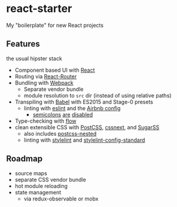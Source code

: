 # react-starter
My "boilerplate" for new React projects

## Features
the usual hipster stack

* Component based UI with [React][react]
* Routing via [React-Router][rr]
* Bundling with [Webpack][webpack]
  * Separate vendor bundle
  * module resolution to `src` dir (instead of using relative paths)
* Transpiling with [Babel][babel] with ES2015 and Stage-0 presets
  * linting with [eslint][eslint] and the [Airbnb config][airbnb]
    * [semicolons][semi1] [are][semi2] [disabled][semi3]
* Type-checking with [flow][flow]
* clean extensible CSS with [PostCSS][postcss], [cssnext][cssnext], and [SugarSS][sugarss]
  * also includes [postcss-nested][nested]
  * linting with [stylelint][stylint] and [stylelint-config-standard][stylconf]

[react]: https://reactjs.org
[rr]: https://reacttraining.com/react-router/web/
[webpack]: https://webpack.js.org
[babel]: https://babeljs.io
[eslint]: http://eslint.org/
[airbnb]: https://github.com/airbnb/javascript
[semi1]: http://blog.izs.me/post/2353458699/an-open-letter-to-javascript-leaders-regarding
[semi2]: http://inimino.org/~inimino/blog/javascript_semicolons
[semi3]: https://www.youtube.com/watch?v=gsfbh17Ax9I
[flow]: https://flow.org/
[postcss]: http://postcss.org
[cssnext]: https://cssnext.io
[sugarss]: https://github.com/postcss/sugarss
[nested]: https://github.com/postcss/postcss-nested
[stylint]: https://stylelint.io
[stylconf]: https://github.com/stylelint/stylelint-config-standard

## Roadmap
* source maps
* separate CSS vendor bundle
* hot module reloading
* state management
  * via redux-observable or mobx
